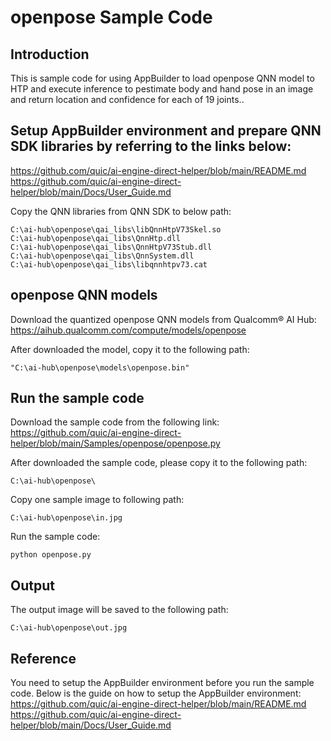 # openpose Sample Code

## Introduction
This is sample code for using AppBuilder to load openpose QNN model to HTP and execute inference to pestimate body and hand pose in an image and return location and confidence for each of 19 joints..

## Setup AppBuilder environment and prepare QNN SDK libraries by referring to the links below: 
https://github.com/quic/ai-engine-direct-helper/blob/main/README.md
https://github.com/quic/ai-engine-direct-helper/blob/main/Docs/User_Guide.md

Copy the QNN libraries from QNN SDK to below path:
```
C:\ai-hub\openpose\qai_libs\libQnnHtpV73Skel.so
C:\ai-hub\openpose\qai_libs\QnnHtp.dll
C:\ai-hub\openpose\qai_libs\QnnHtpV73Stub.dll
C:\ai-hub\openpose\qai_libs\QnnSystem.dll
C:\ai-hub\openpose\qai_libs\libqnnhtpv73.cat
```

## openpose QNN models
Download the quantized openpose QNN models from Qualcomm® AI Hub:
https://aihub.qualcomm.com/compute/models/openpose

After downloaded the model, copy it to the following path:
```
"C:\ai-hub\openpose\models\openpose.bin"
```

## Run the sample code
Download the sample code from the following link:
https://github.com/quic/ai-engine-direct-helper/blob/main/Samples/openpose/openpose.py

After downloaded the sample code, please copy it to the following path:
```
C:\ai-hub\openpose\
```

Copy one sample image to following path:
```
C:\ai-hub\openpose\in.jpg
```

Run the sample code:	
```
python openpose.py
```

## Output
The output image will be saved to the following path:
```
C:\ai-hub\openpose\out.jpg
```

## Reference
You need to setup the AppBuilder environment before you run the sample code. Below is the guide on how to setup the AppBuilder environment:
https://github.com/quic/ai-engine-direct-helper/blob/main/README.md
https://github.com/quic/ai-engine-direct-helper/blob/main/Docs/User_Guide.md



